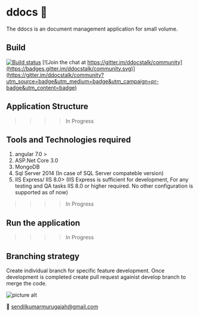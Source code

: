 # ddocs :open_file_folder:
The ddocs is an document management application for small volume.

## Build
[![Build status](https://ci.appveyor.com/api/projects/status/9sc0goswy735u7e6?svg=true)](https://ci.appveyor.com/project/sendilkumarmv/ddocs) [![Join the chat at https://gitter.im/ddocstalk/community](https://badges.gitter.im/ddocstalk/community.svg)](https://gitter.im/ddocstalk/community?utm_source=badge&utm_medium=badge&utm_campaign=pr-badge&utm_content=badge)

## Application Structure
>>>>In Progress

## Tools and Technologies required

1. angular 7.0 >
2. ASP.Net Core 3.0
3. MongoDB
4. Sql Server 2014 (In case of SQL Server compateble version)
5. IIS Express/ IIS 8.0> (IIS Express is sufficient for development, For any testing and QA tasks IIS 8.0 or higher required. No other configuration is supported as of now)
>>>>In Progress

## Run the application
>>>>In Progress

## Branching strategy
Create individual branch for specific feature development. Once development is completed create pull request againist develop branch to merge the code.

![picture alt](https://github.com/sendilkumarmv/ddocs/blob/master/Branching.svg "Branching")


:email: sendilkumarmurugaiah@gmail.com
